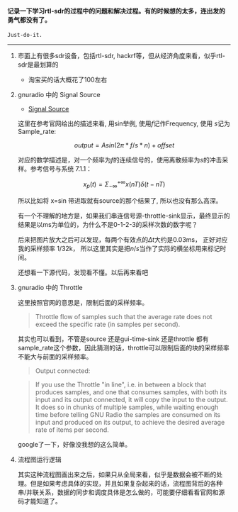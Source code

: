 #### 记录一下学习rtl-sdr的过程中的问题和解决过程。有的时候想的太多，连出发的勇气都没有了。
    
    Just-do-it.

---

1. 市面上有很多sdr设备，包括rtl-sdr, hackrf等，但从经济角度来看，似乎rtl-sdr是最划算的

    + 淘宝买的话大概花了100左右

2. gnuradio 中的 Signal Source
    + [Signal Source](https://wiki.gnuradio.org/index.php/Signal_Source)
    
    这里在参考官网给出的描述来看, 用sin举例, 使用$f$记作Frequency, 使用 $s$记为Sample_rate:

    $$output = A sin(2\pi * f / s * n) + offset $$

    对应的数学描述是，对一个频率为$f$的连续信号的，使用离散频率为$s$的冲击采样。参考信号与系统 7.1.1：

    $$
    x_p(t) = \Sigma_{-\infty}^{+\infty}  x(nT) \delta(t-nT)
    $$

    所以比如将 x=sin 带进取就有source的那个结果了, 所以也没有那么高深。

    有一个不理解的地方是，如果我们串连信号源-throttle-sink显示，最终显示的结果是以ms为单位的，为什么不是0-1-2-3的采样次数的数字呢？

    后来把图片放大之后可以发现，每两个有效点的$\Delta t$大约是0.03ms， 正好对应我的采样频率 1/32k， 所以这里其实是把$n/s$当作了实际的横坐标用来标记时间。

    还想看一下源代码，发现看不懂。以后再来看吧


3. gnuradio 中的 Throttle
    
    这里按照官网的意思是，限制后面的采样频率。

    > Throttle flow of samples such that the average rate does not exceed the specific rate (in samples per second).

    其实也可以看到，不管是source 还是gui-time-sink 还是throttle 都有sample_rate这个参数，因此猜测的话，throttle可以限制后面的块的采样频率不能大与前面的采样频率。

    > Output connected:
    
    > If you use the Throttle "in line", i.e. in between a block that produces samples, and one that consumes samples, with both its input and its output connected, it will copy the input to the output. It does so in chunks of multiple samples, while waiting enough time before telling GNU Radio the samples are consumed on its input and produced on its output, to achieve the desired average rate of items per second.

    google了一下，好像没我想的这么简单。

4. 流程图运行逻辑
    
    其实这种流程图画出来之后，如果只从全局来看，似乎是数据会被不断的处理。但是如果考虑具体的实现，并且如果复杂起来的话，流程图背后的各种串/并联关系，数据的同步和调度具体是怎么做的，可能要仔细看看官网和源码才能知道了。
